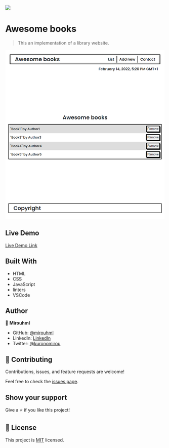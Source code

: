 ![](https://img.shields.io/badge/Microverse-blueviolet)

# Awesome books

> This an implementation of a library website.

![screenshot](./src/screenshot.png)

## Live Demo

[Live Demo Link](https://mirouhml.github.io/Awesome-Books-ES6/)

## Built With

- HTML
- CSS
- JavaScript
- linters
- VSCode

## Author

👤 **Mirouhml**

- GitHub: [@mirouhml](https://github.com/mirouhml)
- LinkedIn: [LinkedIn](https://www.linkedin.com/in/ammar-hamlaoui-514909189/)
- Twitter: [@kuronomirou](https://twitter.com/kuronomirou)

## 🤝 Contributing

Contributions, issues, and feature requests are welcome!

Feel free to check the [issues page](../../issues/).

## Show your support

Give a ⭐️ if you like this project!

## 📝 License

This project is [MIT](./MIT.md) licensed.
